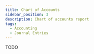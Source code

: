 ```yaml
---
title: Chart of Accounts
sidebar_position: 3
description: Chart of accounts report
tags:
  - Accounting
  - Journal Entries
---
```


TODO